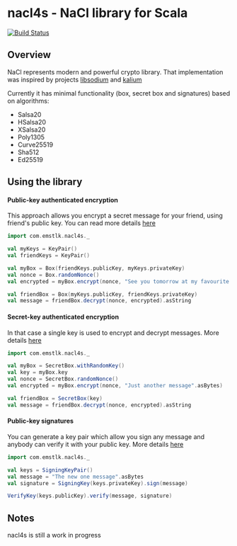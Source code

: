 # nacl4s - NaCl library for Scala 

[![Build Status](https://travis-ci.org/emstlk/nacl4s.svg?branch=master)](https://travis-ci.org/emstlk/nacl4s)

## Overview
NaCl represents modern and powerful crypto library. 
That implementation was inspired by projects [libsodium](https://github.com/jedisct1/libsodium) and [kalium](https://github.com/abstractj/kalium)

Currently it has minimal functionality (box, secret box and signatures) based on algorithms:
- Salsa20
- HSalsa20
- XSalsa20
- Poly1305
- Curve25519
- Sha512
- Ed25519

## Using the library

#### Public-key authenticated encryption

This approach allows you encrypt a secret message for your friend, using friend's public key. 
You can read more details [here](http://doc.libsodium.org/public-key_cryptography/authenticated_encryption.html)

```scala
import com.emstlk.nacl4s._

val myKeys = KeyPair()
val friendKeys = KeyPair()

val myBox = Box(friendKeys.publicKey, myKeys.privateKey)
val nonce = Box.randomNonce()
val encrypted = myBox.encrypt(nonce, "See you tomorrow at my favourite place 😎️".asBytes)

val friendBox = Box(myKeys.publicKey, friendKeys.privateKey)
val message = friendBox.decrypt(nonce, encrypted).asString
```

#### Secret-key authenticated encryption

In that case a single key is used to encrypt and decrypt messages. 
More details [here](http://doc.libsodium.org/secret-key_cryptography/authenticated_encryption.html)

```scala
import com.emstlk.nacl4s._

val myBox = SecretBox.withRandomKey()
val key = myBox.key
val nonce = SecretBox.randomNonce()
val encrypted = myBox.encrypt(nonce, "Just another message".asBytes)

val friendBox = SecretBox(key)
val message = friendBox.decrypt(nonce, encrypted).asString
```

#### Public-key signatures

You can generate a key pair which allow you sign any message and anybody can verify it with your public key.
More details [here](http://doc.libsodium.org/public-key_cryptography/public-key_signatures.html)

```scala
import com.emstlk.nacl4s._

val keys = SigningKeyPair()
val message = "The new one message".asBytes
val signature = SigningKey(keys.privateKey).sign(message)

VerifyKey(keys.publicKey).verify(message, signature)
```

## Notes
nacl4s is still a work in progress

